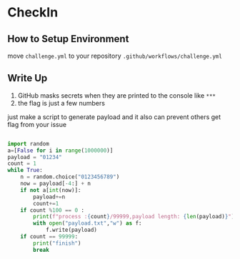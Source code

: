 # CheckIn

## How to Setup Environment

move `challenge.yml` to your repository `.github/workflows/challenge.yml`

## Write Up

1. GitHub masks secrets when they are printed to the console like `***`
2. the flag is just a few numbers

just make a script to generate payload and it also can prevent others get flag from your issue

```python

import random
a=[False for i in range(1000000)]
payload = "01234"
count = 1
while True:
    n = random.choice("0123456789")
    now = payload[-4:] + n
    if not a[int(now)]:
        payload+=n
        count+=1
    if count %100 == 0 :
        print(f"process :{count}/99999,payload length: {len(payload)}")
        with open("payload.txt","w") as f:
            f.write(payload)
    if count == 99999:
        print("finish")
        break
```
